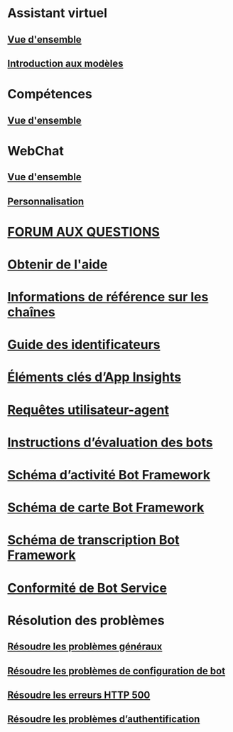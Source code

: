 # Assistant virtuel
## [Vue d'ensemble](../v4sdk/bot-builder-virtual-assistant-introduction.md)
## [Introduction aux modèles](../v4sdk/bot-builder-virtual-assistant-template.md)
# Compétences 
## [Vue d'ensemble](../v4sdk/bot-builder-skills-overview.md)
# WebChat
## [Vue d'ensemble](../v4sdk/bot-builder-webchat-overview.md)
## [Personnalisation](../v4sdk/bot-builder-webchat-customization.md)
# [FORUM AUX QUESTIONS](../bot-service-resources-bot-framework-faq.md)
# [Obtenir de l'aide](../bot-service-resources-links-help.md)
# [Informations de référence sur les chaînes](../bot-service-channels-reference.md)
# [Guide des identificateurs](../bot-service-resources-identifiers-guide.md)
# [Éléments clés d’App Insights](../bot-service-resources-app-insights-keys.md)
# [Requêtes utilisateur-agent](../bot-service-resources-user-agent.md)
# [Instructions d’évaluation des bots](../bot-service-review-guidelines.md)
# [Schéma d’activité Bot Framework](https://aka.ms/botSpecs-activitySchema)
# [Schéma de carte Bot Framework](https://aka.ms/botSpecs-cardSchema)
# [Schéma de transcription Bot Framework](https://aka.ms/botSpecs-transcripts)
# [Conformité de Bot Service](../v4sdk/bot-service-compliance.md)
# Résolution des problèmes
## [Résoudre les problèmes généraux](../bot-service-troubleshoot-general-problems.md)
## [Résoudre les problèmes de configuration de bot](../bot-service-troubleshoot-bot-configuration.md)
## [Résoudre les erreurs HTTP 500](../bot-service-troubleshoot-500-errors.md)
## [Résoudre les problèmes d’authentification](../bot-service-troubleshoot-authentication-problems.md)
